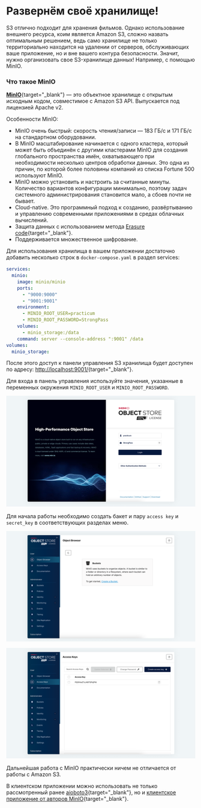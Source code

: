# Развернём своё хранилище!

S3 отлично подходит для хранения фильмов. Однако использование внешнего ресурса, коим является Amazon S3, сложно назвать оптимальным решением, ведь само хранилище не только территориально находится на удалении от серверов, обслуживающих ваше приложение, но и вне вашего контура безопасности. Значит, нужно организовать свое S3-хранилище данных! Например, с помощью MinIO.

### Что такое MinIO

[**MinIO**](https://min.io/){target="_blank"} — это объектное хранилище с открытым исходным кодом, совместимое с Amazon S3 API. Выпускается под лицензией Apache v2.

Особенности MinIO:

* MinIO очень быстрый: скорость чтения/записи — 183 ГБ/с и 171 ГБ/с на стандартном оборудовании.
* В MinIO масштабирование начинается с одного кластера, который может быть объединён с другими кластерами MinIO для создания глобального пространства имён, охватывающего при необходимости несколько центров обработки данных. Это одна из причин, по которой более половины компаний из списка Fortune 500 используют MinIO.
* MinIO можно установить и настроить за считанные минуты. Количество вариантов конфигурации минимально, поэтому задач системного администрирования становится мало, а сбоев почти не бывает.
* Cloud-native. Это программный подход к созданию, развёртыванию и управлению современными приложениями в средах облачных вычислений.
* Защита данных с использованием метода [Erasure code](https://en.wikipedia.org/wiki/Erasure_code#:~:text=In%20coding%20theory%2C%20an%20erasure,subset%20of%20the%20n%20symbols.){target="_blank"}.
* Поддерживается множественное шифрование.

Для использования хранилища в вашем приложении достаточно добавить несколько строк в `docker-compose.yaml` в раздел services:

```yaml
services:
  minio:
    image: minio/minio
    ports:
      - "9000:9000"
      - "9001:9001"
    environment:
      - MINIO_ROOT_USER=practicum
      - MINIO_ROOT_PASSWORD=StrongPass
    volumes:
      - minio_storage:/data
    command: server --console-address ":9001" /data
volumes:
  minio_storage:
```

После этого доступ к панели управления S3 хранилища будет доступен по адресу: [http://localhost:9001/](http://localhost:9001/){target="_blank"}.

Для входа в панель управления используйте значения, указанные в переменных окружения `MINIO_ROOT_USER` и `MINIO_ROOT_PASSWORD`.

![image](images/minio_ingress_fin.png)

Для начала работы необходимо создать бакет и пару `access key` и `secret_key` в соответствующих разделах меню.

![image](images/create_bucket_fin.png)

![image](images/access_keys_minio_fin.png)

Дальнейшая работа с MinIO практически ничем не отличается от работы с Amazon S3. 

В клиентском приложении можно использовать не только рассмотренный ранее [aioboto3](https://github.com/terrycain/aioboto3){target="_blank"}, но и [клиентское приложение от авторов MinIO](https://min.io/docs/minio/linux/developers/python/minio-py.html){target="_blank"}.

